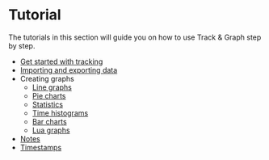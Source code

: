 # Tutorial

The tutorials in this section will guide you on how to use Track & Graph step by step.

- [Get started with tracking](tracking.md)
- [Importing and exporting data](import-export.md)
- Creating graphs
    - [Line graphs](graphs/line.md)
    - [Pie charts](graphs/pie.md)
    - [Statistics](graphs/statistics.md)
    - [Time histograms](graphs/histograms.md)
    - [Bar charts](graphs/bar-charts.md)
    - [Lua graphs](graphs/lua-graphs.md)
- [Notes](notes.md)
- [Timestamps](timestamps.md)
